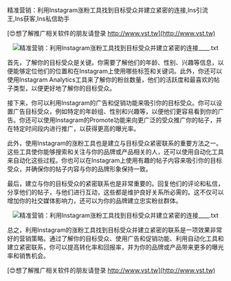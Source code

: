 精准营销：利用Instagram涨粉工具找到目标受众并建立紧密的连接,Ins引流王,Ins获客,Ins私信助手

[😍想了解推广相关软件的朋友请登录 http://www.vst.tw](http://www.vst.tw)

 <center><img src="https://vst.tw/MP4/tuiguang/png/5.png" alt="精准营销：利用Instagram涨粉工具找到目标受众并建立紧密的连接____.txt"></center>

首先，了解你的目标受众是关键。你需要了解他们的年龄、性别、兴趣等信息，以便能够定位他们的位置和在Instagram上使用哪些标签和关键词。此外，你还可以使用Instagram Analytics工具来了解你的粉丝数量，他们的活跃度和最喜欢的帖子类型，以便更好地了解你的目标受众。

接下来，你可以利用Instagram的广告和促销功能来吸引你的目标受众。你可以设置广告目标受众，例如特定的年龄组、性别和兴趣等，以便他们更容易看到你的广告。你还可以使用Instagram的Promote功能来向更广泛的受众推广你的帖子，并在特定时间段内进行推广，以获得更高的曝光率。

此外，使用Instagram的涨粉工具也是建立与目标受众紧密联系的重要方法之一。这些工具使你能够搜索和关注与你的品牌或产品相关的人，还可以使用自动化工具来自动化这些过程。你也可以在Instagram上使用有趣的帖子内容来吸引你的目标受众，并确保你的帖子内容与你的品牌形象保持一致。

最后，建立与你的目标受众的紧密联系也是非常重要的。回复他们的评论和私信，分享他们的帖子，与他们进行互动，这些都是维护良好关系所必需的。这不仅可以增加你的社交媒体影响力，还可以为你的品牌建立忠实粉丝群体。

 <center><img src="https://vst.tw/MP4/tuiguang/png/7.png" alt="精准营销：利用Instagram涨粉工具找到目标受众并建立紧密的连接____.txt"></center>

总之，利用Instagram的涨粉工具找到目标受众并建立紧密的联系是一项效果非常好的营销策略。通过了解你的目标受众、使用广告和促销功能、利用自动化工具和建立紧密联系，你可以提高转化率和回报率，并为你的品牌或产品带来更多的曝光率和销售机会。

[😍想了解推广相关软件的朋友请登录 http://www.vst.tw](http://www.vst.tw)



